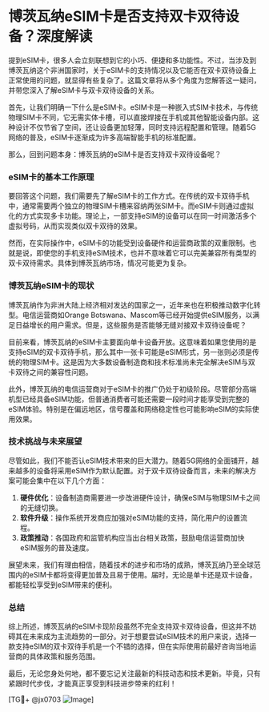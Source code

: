 # 博茨瓦纳eSIM卡是否支持双卡双待设备？深度解读

提到eSIM卡，很多人会立刻联想到它的小巧、便捷和多功能性。不过，当涉及到博茨瓦纳这个非洲国家时，关于eSIM卡的支持情况以及它能否在双卡双待设备上正常使用的问题，就显得有些复杂了。这篇文章将从多个角度为您解答这一疑问，并带您深入了解eSIM卡与双卡双待设备的关系。

首先，让我们明确一下什么是eSIM卡。eSIM卡是一种嵌入式SIM卡技术，与传统物理SIM卡不同，它无需实体卡槽，可以直接焊接在手机或其他智能设备内部。这种设计不仅节省了空间，还让设备更加轻薄，同时支持远程配置和管理。随着5G网络的普及，eSIM卡逐渐成为许多高端智能手机的标准配置。

那么，回到问题本身：博茨瓦纳的eSIM卡是否支持双卡双待设备呢？

### eSIM卡的基本工作原理

要回答这个问题，我们需要先了解eSIM卡的工作方式。在传统的双卡双待手机中，通常需要两个独立的物理SIM卡槽来容纳两张SIM卡。而eSIM卡则通过虚拟化的方式实现多卡功能。理论上，一部支持eSIM的设备可以在同一时间激活多个虚拟号码，从而实现类似双卡双待的效果。

然而，在实际操作中，eSIM卡的功能受到设备硬件和运营商政策的双重限制。也就是说，即使您的手机支持eSIM技术，也并不意味着它可以完美兼容所有类型的双卡双待需求。具体到博茨瓦纳市场，情况可能更为复杂。

### 博茨瓦纳eSIM卡的现状

博茨瓦纳作为非洲大陆上经济相对发达的国家之一，近年来也在积极推动数字化转型。电信运营商如Orange Botswana、Mascom等已经开始提供eSIM服务，以满足日益增长的用户需求。但是，这些服务是否能够无缝对接双卡双待设备呢？

目前来看，博茨瓦纳的eSIM卡主要面向单卡设备开放。这意味着如果您使用的是支持eSIM的双卡双待手机，那么其中一张卡可能是eSIM形式，另一张则必须是传统的物理SIM卡。这是因为大多数设备制造商和技术标准尚未完全解决eSIM与双卡双待之间的兼容性问题。

此外，博茨瓦纳的电信运营商对于eSIM卡的推广仍处于初级阶段。尽管部分高端机型已经具备eSIM功能，但普通消费者可能还需要一段时间才能享受到完整的eSIM体验。特别是在偏远地区，信号覆盖和网络稳定性也可能影响eSIM的实际使用效果。

### 技术挑战与未来展望

尽管如此，我们不能否认eSIM技术带来的巨大潜力。随着5G网络的全面铺开，越来越多的设备将采用eSIM作为默认配置。对于双卡双待设备而言，未来的解决方案可能会集中在以下几个方面：

1. **硬件优化**：设备制造商需要进一步改进硬件设计，确保eSIM与物理SIM卡之间的无缝切换。
2. **软件升级**：操作系统开发商应加强对eSIM功能的支持，简化用户的设置流程。
3. **政策推动**：各国政府和监管机构应当出台相关政策，鼓励电信运营商加快eSIM服务的普及速度。

展望未来，我们有理由相信，随着技术的进步和市场的成熟，博茨瓦纳乃至全球范围内的eSIM卡都将变得更加普及且易于使用。届时，无论是单卡还是双卡设备，都能轻松享受到eSIM带来的便利。

### 总结

综上所述，博茨瓦纳的eSIM卡现阶段虽然不完全支持双卡双待设备，但这并不妨碍其在未来成为主流趋势的一部分。对于想要尝试eSIM技术的用户来说，选择一款支持eSIM的双卡双待手机是一个不错的选择，但在实际使用前最好咨询当地运营商的具体政策和服务范围。

最后，无论您身处何地，都不要忘记关注最新的科技动态和技术更新。毕竟，只有紧跟时代步伐，才能真正享受到科技进步带来的红利！

[TG💪+ @jx0703 ![Image](https://github.com/user-attachments/assets/dbca1d08-cadb-493c-b0ec-ad6f7a83f270)]